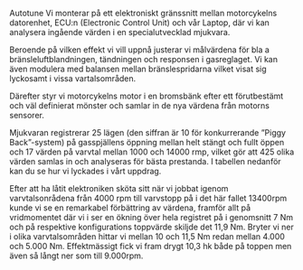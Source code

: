 Autotune
Vi monterar på ett elektroniskt gränssnitt mellan motorcykelns datorenhet, ECU:n (Electronic Control Unit) och vår Laptop, där vi kan analysera ingående värden i en specialutvecklad mjukvara. 

Beroende på vilken effekt vi vill uppnå justerar vi målvärdena för bla a bränsleluftblandningen, tändningen och responsen i gasreglaget. Vi kan även modulera med balansen mellan bränslespridarna vilket visat sig lyckosamt i vissa vartalsområden. 

Därefter styr vi motorcykelns motor i en bromsbänk efter ett förutbestämt och väl definierat mönster och samlar in de nya värdena från motorns sensorer. 

Mjukvaran registrerar 25 lägen (den siffran är 10 för konkurrerande ”Piggy Back”-system) på gasspjällens öppning mellan helt stängt och fullt öppen och 17 värden på varvtal mellan 1000 och 14000 rmp, vilket gör att 425 olika värden samlas in och analyseras för bästa prestanda. I tabellen nedanför kan du se hur vi lyckades i vårt uppdrag.

Efter att ha låtit elektroniken sköta sitt när vi jobbat igenom varvtalsonrådena från 4000 rpm till varvstopp på i det här fallet 13400rpm kunde vi se en remarkabel förbättring av värdena, framför allt på vridmomentet där vi i ser en ökning över hela registret på i genomsnitt 7 Nm och på respektive konfigurations toppvärde skiljde det 11,9 Nm. Bryter vi ner i olika varvtalsområden hittar vi mellan 10 och 11,5 Nm redan mellan 4.000 och 5.000 Nm. Effektmässigt fick vi fram drygt 10,3 hk både på toppen men även så långt ner som till 9.000rpm.
